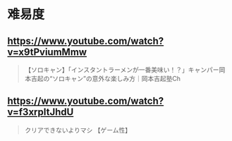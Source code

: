 # 难易度

## https://www.youtube.com/watch?v=x9tPviumMmw

> 【ソロキャン】「インスタントラーメンが一番美味い！？」キャンパー岡本吉起の“ソロキャン”の意外な楽しみ方｜岡本吉起塾Ch

## https://www.youtube.com/watch?v=f3xrpItJhdU

> クリアできないよりマシ 【ゲーム性】 
